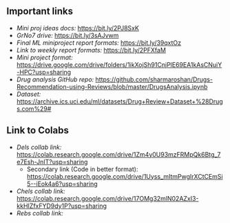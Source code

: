 ## Important links

- *Mini proj ideas docs:* https://bit.ly/2PJ8SxK
- *GrNo7 drive:* https://bit.ly/3sAJvwm
- *Final ML miniproject report formats:* https://bit.ly/39qxtOz
- *Link to weekly report formats:* https://bit.ly/2PFXfaM
- *Mini project format:* https://drive.google.com/drive/folders/1ikXojSh91CnjPlE69EA1kAsCNuiY-HPC?usp=sharing
- *Drug analysis GitHub repo:* https://github.com/sharmaroshan/Drugs-Recommendation-using-Reviews/blob/master/DrugsAnalysis.ipynb
- *Dataset:* https://archive.ics.uci.edu/ml/datasets/Drug+Review+Dataset+%28Drugs.com%29#

## Link to Colabs

- *Dels collab link:* https://colab.research.google.com/drive/1Zm4y0U93mzFRMpQk6Btg_7e7Esh-JnIT?usp=sharing
  - Secondary link (Code in better format): https://colab.research.google.com/drive/1Uyss_mItmPwgIrXCtCEmSi5--iEok4a6?usp=sharing
- *Chels collab link:* https://colab.research.google.com/drive/17OMg32mlN02AZxI3-kkHIZfxFYD9dy1P?usp=sharing 
- *Rebs collab link:*